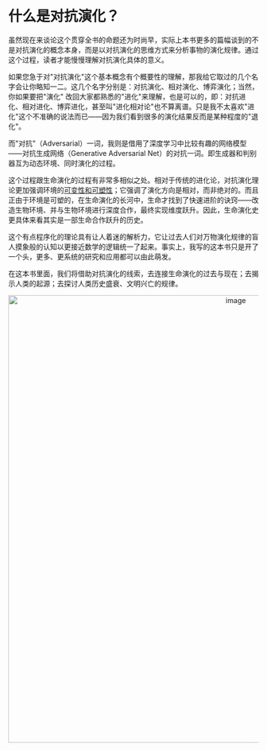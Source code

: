 # 什么是对抗演化？

虽然现在来谈论这个贯穿全书的命题还为时尚早，实际上本书更多的篇幅谈到的不是对抗演化的概念本身，而是以对抗演化的思维方式来分析事物的演化规律。通过这个过程，读者才能慢慢理解对抗演化具体的意义。

如果您急于对"对抗演化"这个基本概念有个概要性的理解，那我给它取过的几个名字会让你略知一二。这几个名字分别是：对抗演化、相对演化、博弈演化；当然，你如果要把"演化"
改回大家都熟悉的"进化"来理解，也是可以的，即：对抗进化、相对进化、博弈进化，甚至叫"进化相对论"也不算离谱。只是我不太喜欢"进化"这个不准确的说法而已——因为我们看到很多的演化结果反而是某种程度的"退化"。

而"对抗"（Adversarial）一词，我则是借用了深度学习中比较有趣的网络模型——对抗生成网络（Generative Adversarial Net）的对抗一词。即生成器和判别器互为动态环境、同时演化的过程。

这个过程跟生命演化的过程有非常多相似之处。相对于传统的进化论，对抗演化理论更加强调环境的[可变性和可塑性]()；它强调了演化方向是相对，而非绝对的。而且正由于环境是可塑的，在生命演化的长河中，生命才找到了快速进阶的诀窍——改造生物环境、并与生物环境进行深度合作，最终实现维度跃升。因此，生命演化史更具体来看其实是一部生命合作跃升的历史。

这个有点程序化的理论具有让人着迷的解析力，它让过去人们对万物演化规律的盲人摸象般的认知以更接近数学的逻辑统一了起来。事实上，我写的这本书只是开了一个头，更多、更系统的研究和应用都可以由此萌发。

在这本书里面，我们将借助对抗演化的线索，去连接生命演化的过去与现在；去揭示人类的起源；去探讨人类历史盛衰、文明兴亡的规律。

<p align="center"><img width="900" alt="image" src="https://github.com/user-attachments/assets/9bec3d6d-631e-4b2e-8f7c-e892482ca880" /></p>


